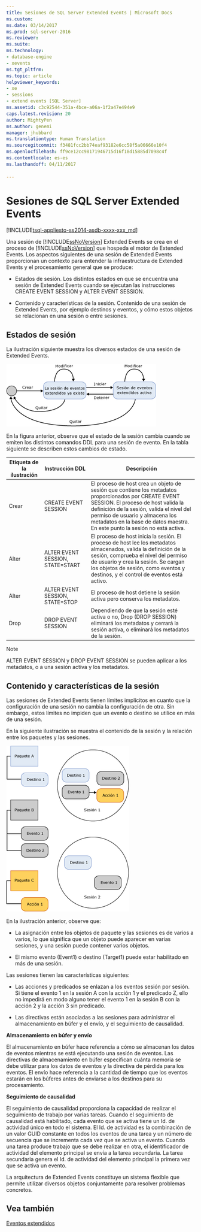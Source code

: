 ```yaml
---
title: Sesiones de SQL Server Extended Events | Microsoft Docs
ms.custom: 
ms.date: 03/14/2017
ms.prod: sql-server-2016
ms.reviewer: 
ms.suite: 
ms.technology:
- database-engine
- xevents
ms.tgt_pltfrm: 
ms.topic: article
helpviewer_keywords:
- xe
- sessions
- extend events [SQL Server]
ms.assetid: c3c92544-351a-4bce-a06a-1f2a47e494e9
caps.latest.revision: 20
author: MightyPen
ms.author: genemi
manager: jhubbard
ms.translationtype: Human Translation
ms.sourcegitcommit: f3481fcc2bb74eaf93182e6cc58f5a06666e10f4
ms.openlocfilehash: ff9ce12cc98171946715d16f18d15885d7098c4f
ms.contentlocale: es-es
ms.lasthandoff: 04/11/2017

---
```

# <a name="sql-server-extended-events-sessions"></a>Sesiones de SQL Server Extended Events
[!INCLUDE[tsql-appliesto-ss2014-asdb-xxxx-xxx_md](../../includes/tsql-appliesto-ss2014-asdb-xxxx-xxx-md.md)]

  Una sesión de [!INCLUDE[ssNoVersion](../../includes/ssnoversion-md.md)] Extended Events se crea en el proceso de [!INCLUDE[ssNoVersion](../../includes/ssnoversion-md.md)] que hospeda el motor de Extended Events. Los aspectos siguientes de una sesión de Extended Events proporcionan un contexto para entender la infraestructura de Extended Events y el procesamiento general que se produce:  
  
-   Estados de sesión. Los distintos estados en que se encuentra una sesión de Extended Events cuando se ejecutan las instrucciones CREATE EVENT SESSION y ALTER EVENT SESSION.  
  
-   Contenido y características de la sesión. Contenido de una sesión de Extended Events, por ejemplo destinos y eventos, y cómo estos objetos se relacionan en una sesión o entre sesiones.  
  
## <a name="session-states"></a>Estados de sesión  
 La ilustración siguiente muestra los diversos estados de una sesión de Extended Events.  
  
 ![Estado de la sesión de eventos extendidos](../../relational-databases/extended-events/media/xesessionstate.gif "Estado de la sesión de eventos extendidos")  
  
 En la figura anterior, observe que el estado de la sesión cambia cuando se emiten los distintos comandos DDL para una sesión de evento. En la tabla siguiente se describen estos cambios de estado.  
  
|Etiqueta de la ilustración|Instrucción DDL|Descripción|  
|------------------------|-------------------|-----------------|  
|Crear|CREATE EVENT SESSION|El proceso de host crea un objeto de sesión que contiene los metadatos proporcionados por CREATE EVENT SESSION. El proceso de host valida la definición de la sesión, valida el nivel del permiso de usuario y almacena los metadatos en la base de datos maestra. En este punto la sesión no está activa.|  
|Alter|ALTER EVENT SESSION, STATE=START|El proceso de host inicia la sesión. El proceso de host lee los metadatos almacenados, valida la definición de la sesión, comprueba el nivel del permiso de usuario y crea la sesión. Se cargan los objetos de sesión, como eventos y destinos, y el control de eventos está activo.|  
|Alter|ALTER EVENT SESSION, STATE=STOP|El proceso de host detiene la sesión activa pero conserva los metadatos.|  
|Drop|DROP EVENT SESSION|Dependiendo de que la sesión esté activa o no, Drop (DROP SESSION) eliminará los metadatos y cerrará la sesión activa, o eliminará los metadatos de la sesión.|  
  
> [!NOTE]  
>  ALTER EVENT SESSION y DROP EVENT SESSION se pueden aplicar a los metadatos, o a una sesión activa y los metadatos.  
  
## <a name="session-content-and-characteristics"></a>Contenido y características de la sesión  
 Las sesiones de Extended Events tienen límites implícitos en cuanto que la configuración de una sesión no cambia la configuración de otra. Sin embargo, estos límites no impiden que un evento o destino se utilice en más de una sesión.  
  
 En la siguiente ilustración se muestra el contenido de la sesión y la relación entre los paquetes y las sesiones.  
  
 ![Coexistencia y uso compartido de objetos en las sesiones.](../../relational-databases/extended-events/media/xesessions.gif "Coexistencia y uso compartido de objetos en las sesiones.")  
  
 En la ilustración anterior, observe que:  
  
-   La asignación entre los objetos de paquete y las sesiones es de varios a varios, lo que significa que un objeto puede aparecer en varias sesiones, y una sesión puede contener varios objetos.  
  
-   El mismo evento (Event1) o destino (Target1) puede estar habilitado en más de una sesión.  
  
 Las sesiones tienen las características siguientes:  
  
-   Las acciones y predicados se enlazan a los eventos sesión por sesión. Si tiene el evento 1 en la sesión A con la acción 1 y el predicado Z, ello no impedirá en modo alguno tener el evento 1 en la sesión B con la acción 2 y la acción 3 sin predicado.  
  
-   Las directivas están asociadas a las sesiones para administrar el almacenamiento en búfer y el envío, y el seguimiento de causalidad.  
  
 **Almacenamiento en búfer y envío**  
  
 El almacenamiento en búfer hace referencia a cómo se almacenan los datos de eventos mientras se está ejecutando una sesión de eventos.  Las directivas de almacenamiento en búfer especifican cuánta memoria se debe utilizar para los datos de eventos y la directiva de pérdida para los eventos. El envío hace referencia a la cantidad de tiempo que los eventos estarán en los búferes antes de enviarse a los destinos para su procesamiento.  
  
 **Seguimiento de causalidad**  
  
 El seguimiento de causalidad proporciona la capacidad de realizar el seguimiento de trabajo por varias tareas. Cuando el seguimiento de causalidad está habilitado, cada evento que se activa tiene un Id. de actividad único en todo el sistema. El Id. de actividad es la combinación de un valor GUID constante en todos los eventos de una tarea y un número de secuencia que se incrementa cada vez que se activa un evento. Cuando una tarea produce trabajo que se debe realizar en otra, el identificador de actividad del elemento principal se envía a la tarea secundaria. La tarea secundaria genera el Id. de actividad del elemento principal la primera vez que se activa un evento.  
  
 La arquitectura de Extended Events constituye un sistema flexible que permite utilizar diversos objetos conjuntamente para resolver problemas concretos.  
  
## <a name="see-also"></a>Vea también  
 [Eventos extendidos](../../relational-databases/extended-events/extended-events.md)  
  
  

